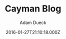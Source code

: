 ---
title: Cayman Blog
github: 'https://github.com/adueck/cayman-blog'
demo: 'https://adueck.github.io/cayman-blog/'
author: Adam Dueck
ssg:
  - Jekyll
cms:
  - No Cms
date: 2016-01-27T21:10:18.000Z
github_branch: master
description: >-
  A Jekyll blog template made for simple, readable snippets of your brain
  drippings.
stale: true
---
